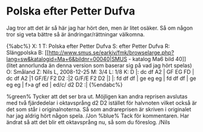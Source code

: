# Polska efter Petter Dufva

Jag tror att det är så här jag har hört den, men är litet osäker. Så om någon tror sig veta bättre så är ändringar/rättningar välkomna.

{%abc%}
X: 1
T: Polska efter Petter Dufva 
S: efter Petter Dufva
R: Slängpolska
B: [[http://www.smus.se/earkiv/fmk/browselarge.php?lang=sw&katalogid=Ma+6&bildnr=00040|SMUS - katalog Ma6 bild 40]] (litet annorlunda än denna version som baserar sig på vad jag hört spelas)
O: Småland
Z: Nils L, 2008-12-25
M: 3/4
L: 1/8
K: D
|: dc df A2 | GF EG FD | dc df A2 |1 GF/E/ F2 D2 :|2 G/F/E F2 D2 |]
|: fd df df | ge eg eg | fd df df | ge eg eg |
f>a gf ed | ed/c/ d2 D2 :|
{%endabc%}

%green% Tycker att det ser bra ut. Möjligen kan andra reprisen avslutas med två fjärdedelar i oktavsprång d2 D2 istället för halvnoten vilket också är det som står i originalnoterna. Så som andrareprisen är skriven i originalet har jag aldrig hört någon spela. /Jon
%blue% Tack för kommentaren. Har ändrat så att det blir ett oktavsprång nu, så som du föreslog. /Nils
